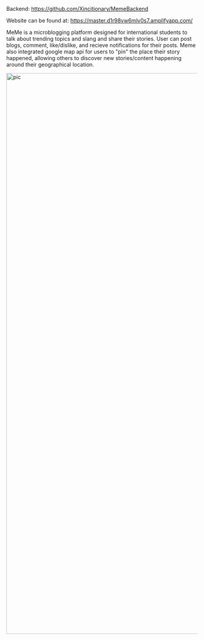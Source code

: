 Backend: https://github.com/Xincitionary/MemeBackend

Website can be found at: https://master.d1r98vw6mlv0s7.amplifyapp.com/ 

MeMe is a microblogging platform designed for international students to talk about trending topics and slang and share their stories. User can post blogs, comment, like/dislike, and recieve notifications for their posts. Meme also integrated google map api for users to "pin" the place their story happened, allowing others to discover new stories/content happening around their geographical location. 

<img width="1478" alt="pic" src="https://user-images.githubusercontent.com/55414211/186060924-2349128a-402e-4276-8a74-e21921a979fb.png">
